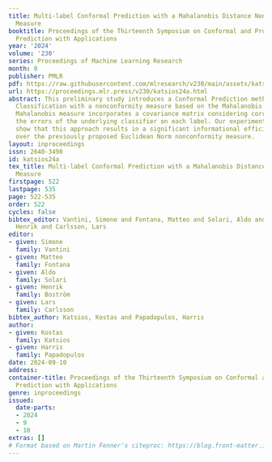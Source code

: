 ```yaml
---
title: Multi-label Conformal Prediction with a Mahalanobis Distance Nonconformity
  Measure
booktitle: Proceedings of the Thirteenth Symposium on Conformal and Probabilistic
  Prediction with Applications
year: '2024'
volume: '230'
series: Proceedings of Machine Learning Research
month: 0
publisher: PMLR
pdf: https://raw.githubusercontent.com/mlresearch/v230/main/assets/katsios24a/katsios24a.pdf
url: https://proceedings.mlr.press/v230/katsios24a.html
abstract: This preliminary study introduces a Conformal Prediction method for Multi-label
  Classification with a nonconformity measure based on the Mahalanobis distance. The
  Mahalanobis measure incorporates a covariance matrix considering correlations between
  the errors of the underlying classifier on each label. Our experimental results
  show that this approach results in a significant informational efficiency improvement
  over the previously proposed Euclidean Norm nonconformity measure.
layout: inproceedings
issn: 2640-3498
id: katsios24a
tex_title: Multi-label Conformal Prediction with a Mahalanobis Distance Nonconformity
  Measure
firstpage: 522
lastpage: 535
page: 522-535
order: 522
cycles: false
bibtex_editor: Vantini, Simone and Fontana, Matteo and Solari, Aldo and Bostr\"{o}m,
  Henrik and Carlsson, Lars
editor:
- given: Simone
  family: Vantini
- given: Matteo
  family: Fontana
- given: Aldo
  family: Solari
- given: Henrik
  family: Boström
- given: Lars
  family: Carlsson
bibtex_author: Katsios, Kostas and Papadopulos, Harris
author:
- given: Kostas
  family: Katsios
- given: Harris
  family: Papadopulos
date: 2024-09-10
address:
container-title: Proceedings of the Thirteenth Symposium on Conformal and Probabilistic
  Prediction with Applications
genre: inproceedings
issued:
  date-parts:
  - 2024
  - 9
  - 10
extras: []
# Format based on Martin Fenner's citeproc: https://blog.front-matter.io/posts/citeproc-yaml-for-bibliographies/
---
```

